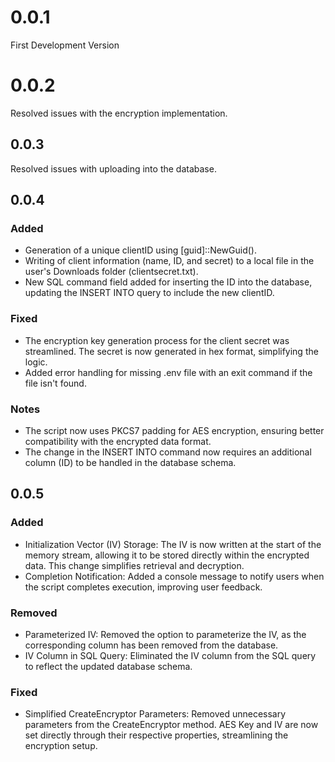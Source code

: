 # 0.0.1
First Development Version

# 0.0.2
Resolved issues with the encryption implementation.

## 0.0.3
Resolved issues with uploading into the database.

## 0.0.4
### Added
- Generation of a unique clientID using [guid]::NewGuid().
- Writing of client information (name, ID, and secret) to a local file in the user's Downloads folder (clientsecret.txt).
- New SQL command field added for inserting the ID into the database, updating the INSERT INTO query to include the new clientID.

### Fixed
- The encryption key generation process for the client secret was streamlined. The secret is now generated in hex format, simplifying the logic.
- Added error handling for missing .env file with an exit command if the file isn't found.

### Notes
- The script now uses PKCS7 padding for AES encryption, ensuring better compatibility with the encrypted data format.
- The change in the INSERT INTO command now requires an additional column (ID) to be handled in the database schema.

## 0.0.5
### Added
- Initialization Vector (IV) Storage: The IV is now written at the start of the memory stream, allowing it to be stored directly within the encrypted data. This change simplifies retrieval and decryption.
- Completion Notification: Added a console message to notify users when the script completes execution, improving user feedback.

### Removed
- Parameterized IV: Removed the option to parameterize the IV, as the corresponding column has been removed from the database.
- IV Column in SQL Query: Eliminated the IV column from the SQL query to reflect the updated database schema.

### Fixed
- Simplified CreateEncryptor Parameters: Removed unnecessary parameters from the CreateEncryptor method. AES Key and IV are now set directly through their respective properties, streamlining the encryption setup.
